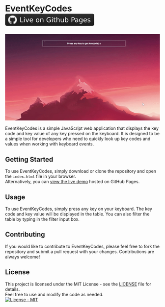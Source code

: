 # EventKeyCodes[![Live on Github Pages](https://raw.githubusercontent.com/Nihilnia/GithubBadges/d789604b7dce1b979d009e0751f7d4a26c07a2f9/liveOnGitHubPages.svg)](https://nihilnia.github.io/EventKeyCodes)
![](https://raw.githubusercontent.com/Nihilnia/ProjectsGifs/main/Event%20Key%20Codes.gif)<br/>

EventKeyCodes is a simple JavaScript web application that displays the key code and key value of any key pressed on the keyboard. It is designed to be a simple tool for developers who need to quickly look up key codes and values when working with keyboard events.

## Getting Started

To use EventKeyCodes, simply download or clone the repository and open the `index.html` file in your browser.<br/>
Alternatively, you can [view the live demo](https://nihilnia.github.io/EventKeyCodes) hosted on GitHub Pages.

## Usage

To use EventKeyCodes, simply press any key on your keyboard. The key code and key value will be displayed in the table. You can also filter the table by typing in the filter input box.

## Contributing

If you would like to contribute to EventKeyCodes, please feel free to fork the repository and submit a pull request with your changes. Contributions are always welcome!

## License

This project is licensed under the MIT License - see the [LICENSE](https://github.com/Nihilnia/EventKeyCodes/blob/main/LICENSE.md) file for details.<br/>
Feel free to use and modify the code as needed.<br/>
[![License - MIT](https://img.shields.io/badge/License-MIT-8CB904)](https://choosealicense.com/licenses/mit/)
